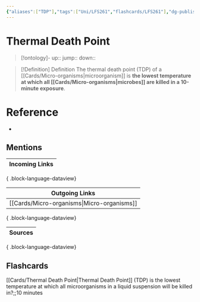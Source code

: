 ```yaml
---
{"aliases":["TDP"],"tags":["Uni/LFS261","flashcards/LFS261"],"dg-publish":true,"permalink":"/cards/thermal-death-point/","dgPassFrontmatter":true}
---
```


# Thermal Death Point

> [!ontology]-
> up:: 
> jump:: 
> down:: 

> [!Definition] Definition
> The thermal death point (TDP) of a [[Cards/Micro-organisms\|microorganism]] is **the lowest temperature at which all [[Cards/Micro-organisms\|microbes]] are killed in a 10-minute exposure**.

# Reference

- 

## Mentions

| Incoming Links |
| -------------- |

{ .block-language-dataview}

| Outgoing Links                                |
| --------------------------------------------- |
| [[Cards/Micro-organisms\|Micro-organisms]] |

{ .block-language-dataview}

| Sources |
| ------- |

{ .block-language-dataview}

## Flashcards

[[Cards/Thermal Death Point\|Thermal Death Point]] (TDP) is the lowest temperature at which all microorganisms in a liquid suspension will be killed in?;;10 minutes
<!--SR:!2024-09-16,88,290-->